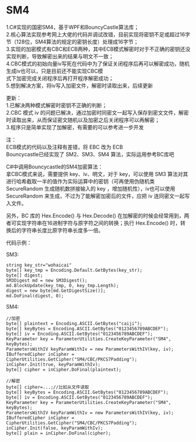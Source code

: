 # SM4
1.C#实现的国密SM4，基于WPF和BouncyCastle算法库；  
2.核心算法实现参考网上大佬的代码并调试改错，目前实现将密钥不足或超过16字节（128位，SM4算法的规定的密钥长度）处理成16字节；   
3.实现的加密模式有CBC和ECB两种，其中ECB模式解密时对于不正确的密钥还没实现判断，导致解密出来的结果与明文不一致；  
4.CBC模式的初始向量iv写死在代码中为了保证关闭程序后再可以解密成功，随机生成iv也可以，只是目前还不能实现CBC模  
  式下加密完成关闭程序后再打开程序解密成功；  
5.想到解决方案，将iv写入加密文件，解密时读取出来，后续更新  
  
更新：  
1.已解决两种模式解密时密钥不正确的判断；  
2.CBC 模式 iv 的问题已解决，通过加密时同密文一起写入保存到密文文件，解密时读取出来，从而保证密文随机以及加密之后关闭程序可以再解密；  
3.程序只是简单实现了加解密，有需要的可以参考进一步开发

注：  
ECB模式的代码以及注释有差错，将 EBC 改为 ECB  
Bouncycastle已经实现了 SM2、SM3、SM4 算法，实际运用参考BC库吧  

C#中调用Bouncycastle的SM4加密算法：  
  拿CBC模式来说，需要提供 key、iv、明文，对于 key，可以使用 SM3 算法对其进行哈希截取一半的值作为实际运算中的密钥（可再使用伪随机类 SecureRandom 生成随机数拼接输入的 key ，增加随机性），iv也可以使用 SecureRandom 来生成，不过为了能解密加密后的文件，应把 iv 连同密文一起写入文件。  
  
  另外，BC 库的 Hex.Encode() 与 Hex.Decode() 在加解密的时候会经常用到，两者可实现字符串在16进制字符与原字符之间的转换；执行 Hex.Encode() 时，转换后的字符串长度比原字符串长度多一倍。

代码示例：  

SM3:  

```
string key_str="wohaicai"  
byte[] key_tmp = Encoding.Default.GetBytes(key_str);
byte[] digest;
SM3Digest md = new SM3Digest();
md.BlockUpdate(key_tmp, 0, key_tmp.Length);
digest = new byte[md.GetDigestSize()];
md.DoFinal(digest, 0);
```

SM4:  

```
//加密  
byte[] plaintext = Encoding.ASCII.GetBytes("caiji");  
byte[] keyBytes = Encoding.ASCII.GetBytes("0123456789ABCDEF");  
byte[] iv = Encoding.ASCII.GetBytes("0123456789ABCDEF");  
KeyParameter key = ParameterUtilities.CreateKeyParameter("SM4", keyBytes);  
ParametersWithIV keyParamWithIv = new ParametersWithIV(key, iv);  
IBufferedCipher inCipher = CipherUtilities.GetCipher("SM4/CBC/PKCS7Padding");  
inCipher.Init(true, keyParamWithIv);  
byte[] cipher = inCipher.DoFinal(plaintext);  
```

``` 
//解密  
byte[] cipher=...;//比如从文件读取  
byte[] keyBytes = Encoding.ASCII.GetBytes("0123456789ABCDEF");  
byte[] iv = Encoding.ASCII.GetBytes("0123456789ABCDEF");  
KeyParameter key = ParameterUtilities.CreateKeyParameter("SM4", keyBytes);  
ParametersWithIV keyParamWithIv = new ParametersWithIV(key, iv);  
IBufferedCipher inCipher = CipherUtilities.GetCipher("SM4/CBC/PKCS7Padding");  
inCipher.Init(false, keyParamWithIv);  
byte[] plain = inCipher.DoFinal(cipher);
```
